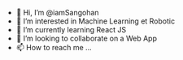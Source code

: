 - 👋 Hi, I’m @iamSangohan
- 👀 I’m interested in Machine Learning et Robotic
- 🌱 I’m currently learning React JS
- 💞️ I’m looking to collaborate on a Web App 
- 📫 How to reach me ...

<!---
iamSangohan/iamSangohan is a ✨ special ✨ repository because its `README.md` (this file) appears on your GitHub profile.
You can click the Preview link to take a look at your changes.
--->
